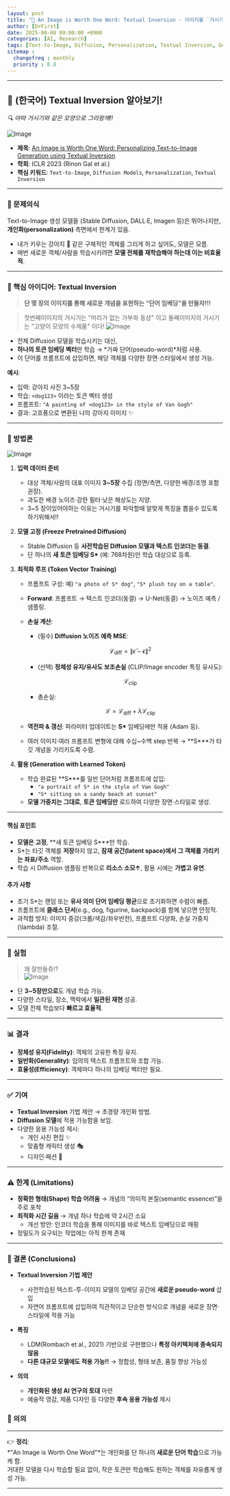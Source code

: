 ```yaml
---
layout: post
title: "🎨 An Image is Worth One Word: Textual Inversion - 이미지를 `거시기` 화 해보리기!!"
author: [DrFirst]
date: 2025-08-08 09:00:00 +0900
categories: [AI, Research]
tags: [Text-to-Image, Diffusion, Personalization, Textual Inversion, Generative AI]
sitemap :
  changefreq : monthly
  priority : 0.8
---
```


---

## 🧠 (한국어) Textual Inversion 알아보기!  
_🔍 아따 거시기와 같은 모양으로 그리랑깨!!_

![Image](https://github.com/user-attachments/assets/8acd5852-f556-433c-8641-833cabe58b7b)

- **제목**: [An Image is Worth One Word: Personalizing Text-to-Image Generation using Textual Inversion](https://arxiv.org/abs/2208.01618)  
- **학회**: ICLR 2023 (Rinon Gal et al.)  
- **핵심 키워드**: `Text-to-Image`, `Diffusion Models`, `Personalization`, `Textual Inversion`  

---

### 🧠 문제의식  

Text-to-Image 생성 모델들 (Stable Diffusion, DALL·E, Imagen 등)은 뛰어나지만,  
**개인화(personalization)** 측면에서 한계가 있음.  

- 내가 키우는 강아지 🐶 같은 구체적인 객체를 그리게 하고 싶어도, 모델은 모름.  
- 매번 새로운 객체/사람을 학습시키려면 **모델 전체를 재학습해야 하는데 이는 비효율적**.  

---

### 🌱 핵심 아이디어: Textual Inversion  

> **단 몇 장의 이미지를 통해 새로운 개념을 표현하는 “단어 임베딩”을 만들자!!!**

> 첫번째이미지의 거시기는 "머리가 없는 가부좌 동상" 이고 둘째이미지의 거시기는 "고양이 모양의 수제품" 이다!
![Image](https://github.com/user-attachments/assets/b039b904-cc71-4c83-9a9a-40deb7036f39)

- 전체 Diffusion 모델을 학습시키는 대신,  
- **하나의 토큰 임베딩 벡터**만 학습 → *가짜 단어(pseudo-word)*처럼 사용.  
- 이 단어를 프롬프트에 삽입하면, 해당 객체를 다양한 장면·스타일에서 생성 가능.  

**예시**:  
- 입력: 강아지 사진 3~5장  
- 학습: `<dog123>` 이라는 토큰 벡터 생성  
- 프롬프트: `"A painting of <dog123> in the style of Van Gogh"`  
- 결과: 고흐풍으로 변환된 나의 강아지 이미지 ✨  

---

### 🔧 방법론 

![Image](https://github.com/user-attachments/assets/beddb3ba-5c7c-4816-884b-78cbb307999f)

1. **입력 데이터 준비**
   - 대상 객체/사람의 대표 이미지 **3~5장** 수집 (정면/측면, 다양한 배경/조명 포함 권장).
   - 과도한 배경 노이즈·강한 필터·낮은 해상도는 지양.
   - 3~5 장이있어야하는 이유는 거시기를 파악할때 알맞게 특징을 뽑을수 있도록하기위해서!!  

2. **모델 고정 (Freeze Pretrained Diffusion)**
   - Stable Diffusion 등 **사전학습된 Diffusion 모델과 텍스트 인코더는 동결**.
   - 단 하나의 **새 토큰 임베딩 S\*** (예: 768차원)만 학습 대상으로 등록.

3. **최적화 루프 (Token Vector Training)**
   - 프롬프트 구성: 예) `"a photo of S* dog"`, `"S* plush toy on a table"`.
   - **Forward**: 프롬프트 → 텍스트 인코더(동결) → U-Net(동결) → 노이즈 예측 / 샘플링.
   - **손실 계산**:
     - (필수) **Diffusion 노이즈 예측 MSE**:  

       $$
       \mathcal{L}_{\text{diff}} = \|\hat{\epsilon} - \epsilon\|^2
       $$

     - (선택) **정체성 유지/유사도 보조손실** (CLIP/Image encoder 특징 유사도):  

       $$
       \mathcal{L}_{\text{clip}}
       $$

     - 총손실:  

       $$
       \mathcal{L} = \mathcal{L}_{\text{diff}} + \lambda \mathcal{L}_{\text{clip}}
       $$

   - **역전파 & 갱신**: 파라미터 업데이트는 **S\*** 임베딩에만 적용 (Adam 등).
   - 여러 이미지·여러 프롬프트 변형에 대해 수십~수백 step 반복 → **S\***가 타깃 개념을 가리키도록 수렴.

4. **활용 (Generation with Learned Token)**
   - 학습 완료된 **S\***를 일반 단어처럼 프롬프트에 삽입:
     - `"a portrait of S* in the style of Van Gogh"`
     - `"S* sitting on a sandy beach at sunset"`
   - **모델 가중치는 그대로**, **토큰 임베딩만** 로드하여 다양한 장면·스타일로 생성.

---

#### 핵심 포인트
- **모델은 고정**, **새 토큰 임베딩 S\***만 학습.
- S\*는 타깃 객체를 **저장**하지 않고, **잠재 공간(latent space)에서 그 객체를 가리키는 좌표/주소** 역할.
- 학습 시 Diffusion 샘플링 반복으로 **리소스 소모↑**, 활용 시에는 **가볍고 유연**.

#### 추가 사항  
- 초기 S\*는 랜덤 또는 **유사 의미 단어 임베딩 평균**으로 초기화하면 수렴이 빠름.
- 프롬프트에 **클래스 단서**(e.g., dog, figurine, backpack)를 함께 넣으면 안정적.
- 과적합 방지: 이미지 증강(크롭/색감/좌우반전), 프롬프트 다양화, 손실 가중치 \(\lambda\) 조절.

---

### 🧪 실험  

> 꽤 잘만들쥬!?  
![Image](https://github.com/user-attachments/assets/e66503b2-1adc-41b6-9d0e-52a35190bd29)

- 단 **3~5장만으로**도 개념 학습 가능.  
- 다양한 스타일, 장소, 맥락에서 **일관된 재현** 성공.  
- 모델 전체 학습보다 **빠르고 효율적**.  

---

### 📊 결과  

- **정체성 유지(Fidelity)**: 객체의 고유한 특징 유지.  
- **일반화(Generality)**: 임의의 텍스트 프롬프트와 조합 가능.  
- **효율성(Efficiency)**: 객체마다 하나의 임베딩 벡터만 필요.  


---

### ✅ 기여  

- **Textual Inversion** 기법 제안 → 초경량 개인화 방법.  
- **Diffusion 모델**에 적용 가능함을 보임.  
- 다양한 응용 가능성 제시:  
  - 개인 사진 편집 ✨  
  - 맞춤형 캐릭터 생성 🎭  
  - 디자인·패션 👜  

---

### ⚠️ 한계 (Limitations)

- **정확한 형태(Shape) 학습 어려움** → 개념의 “의미적 본질(semantic essence)”을 주로 포착  
- **최적화 시간 길음** → 개념 하나 학습에 약 2시간 소요  
  - 개선 방안: 인코더 학습을 통해 이미지를 바로 텍스트 임베딩으로 매핑  
- 정밀도가 요구되는 작업에는 아직 한계 존재  

---
### 🚀 결론 (Conclusions)

- **Textual Inversion 기법 제안**  
  - 사전학습된 텍스트-투-이미지 모델의 임베딩 공간에 **새로운 pseudo-word** 삽입  
  - 자연어 프롬프트에 삽입하여 직관적이고 단순한 방식으로 개념을 새로운 장면·스타일에 적용 가능  

- **특징**  
  - LDM(Rombach et al., 2021) 기반으로 구현했으나 **특정 아키텍처에 종속되지 않음**  
  - **다른 대규모 모델에도 적용 가능!!** → 정합성, 형태 보존, 품질 향상 가능성  

- **의의**  
  - **개인화된 생성 AI 연구의 토대** 마련  
  - 예술적 영감, 제품 디자인 등 다양한 **후속 응용 가능성** 제시  

### 🚀 의의  

---

👉 **정리**:  
*"An Image is Worth One Word"*는 개인화를 단 하나의 **새로운 단어 학습**으로 가능케 함.  
거대한 모델을 다시 학습할 필요 없이, 작은 토큰만 학습해도 원하는 객체를 자유롭게 생성 가능.  

---
